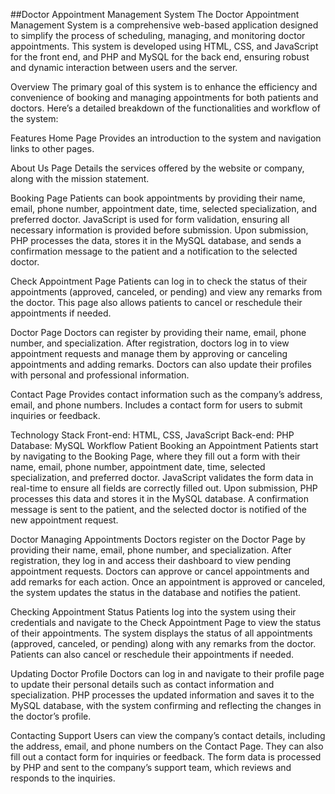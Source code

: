 ##Doctor Appointment Management System
The Doctor Appointment Management System is a comprehensive web-based application designed to simplify the process of scheduling, managing, and monitoring doctor appointments. This system is developed using HTML, CSS, and JavaScript for the front end, and PHP and MySQL for the back end, ensuring robust and dynamic interaction between users and the server.

Overview
The primary goal of this system is to enhance the efficiency and convenience of booking and managing appointments for both patients and doctors. Here’s a detailed breakdown of the functionalities and workflow of the system:

Features
Home Page
Provides an introduction to the system and navigation links to other pages.

About Us Page
Details the services offered by the website or company, along with the mission statement.

Booking Page
Patients can book appointments by providing their name, email, phone number, appointment date, time, selected specialization, and preferred doctor. JavaScript is used for form validation, ensuring all necessary information is provided before submission. Upon submission, PHP processes the data, stores it in the MySQL database, and sends a confirmation message to the patient and a notification to the selected doctor.

Check Appointment Page
Patients can log in to check the status of their appointments (approved, canceled, or pending) and view any remarks from the doctor. This page also allows patients to cancel or reschedule their appointments if needed.

Doctor Page
Doctors can register by providing their name, email, phone number, and specialization. After registration, doctors log in to view appointment requests and manage them by approving or canceling appointments and adding remarks. Doctors can also update their profiles with personal and professional information.

Contact Page
Provides contact information such as the company’s address, email, and phone numbers. Includes a contact form for users to submit inquiries or feedback.

Technology Stack
Front-end: HTML, CSS, JavaScript
Back-end: PHP
Database: MySQL
Workflow
Patient Booking an Appointment
Patients start by navigating to the Booking Page, where they fill out a form with their name, email, phone number, appointment date, time, selected specialization, and preferred doctor. JavaScript validates the form data in real-time to ensure all fields are correctly filled out. Upon submission, PHP processes this data and stores it in the MySQL database. A confirmation message is sent to the patient, and the selected doctor is notified of the new appointment request.

Doctor Managing Appointments
Doctors register on the Doctor Page by providing their name, email, phone number, and specialization. After registration, they log in and access their dashboard to view pending appointment requests. Doctors can approve or cancel appointments and add remarks for each action. Once an appointment is approved or canceled, the system updates the status in the database and notifies the patient.

Checking Appointment Status
Patients log into the system using their credentials and navigate to the Check Appointment Page to view the status of their appointments. The system displays the status of all appointments (approved, canceled, or pending) along with any remarks from the doctor. Patients can also cancel or reschedule their appointments if needed.

Updating Doctor Profile
Doctors can log in and navigate to their profile page to update their personal details such as contact information and specialization. PHP processes the updated information and saves it to the MySQL database, with the system confirming and reflecting the changes in the doctor’s profile.

Contacting Support
Users can view the company’s contact details, including the address, email, and phone numbers on the Contact Page. They can also fill out a contact form for inquiries or feedback. The form data is processed by PHP and sent to the company’s support team, which reviews and responds to the inquiries.
